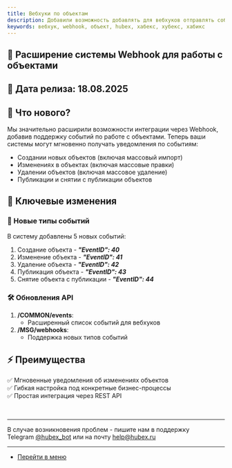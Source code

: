 ```yaml
---
title: Вебхуки по объектам
description: Добавили возможность добавлять для вебхуков отправлять события по объектам
keywords: вебхук, webhook, объект, hubex, хабекс, хубекс, хабикс
---
```


<html lang="ru">
<head>
</head>
<body>
<h2><span data-teams="true">🚀 Расширение системы Webhook для работы с объектами</span></h2>
<h2>📆 Дата релиза: 18.08.2025</h2>
<h2>🌟 Что нового?</h2>
<p>Мы значительно расширили возможности интеграции через Webhook, добавив поддержку событий по работе с объектами. Теперь ваши системы могут мгновенно получать уведомления по событиям:</p>
<ul>
<li>Создании новых объектов (включая массовый импорт)</li>
<li>Изменениях в объектах (включая массовые правки)</li>
<li>Удалении объектов (включая массовое удаление)</li>
<li>Публикации и снятии с публикации объектов</li>
</ul>
<h2>🔧 Ключевые изменения</h2>
<h3>📌 Новые типы событий</h3>
<p>В систему добавлены 5 новых событий:</p>
<ol>
<li>Создание объекта - <em><strong>"EventID": 40</strong></em></li>
<li>Изменение объекта - <em><strong>"EventID": 41</strong></em></li>
<li>Удаление объекта - <em><strong>"EventID": 42</strong></em></li>
<li>Публикация объекта - <em><strong>"EventID": 43</strong></em></li>
<li>Снятие объекта с публикации - <em><strong>"EventID": 44</strong></em></li>
</ol>
<h3>🛠️ Обновления API</h3>
<ol>
<li><strong>/COMMON/events</strong>:
<ul>
<li>Расширенный список событий для вебхуков</li>
</ul>
</li>
<li><strong>/MSG/webhooks</strong>:
<ul>
<li>Поддержка новых типов событий</li>
</ul>
</li>
</ol>
<h2>⚡ Преимущества</h2>
<p>✅ Мгновенные уведомления об изменениях объектов<br />✅ Гибкая настройка под конкретные бизнес-процессы<br />✅ Простая интеграция через REST API</p>
<p>&nbsp;</p>
<hr class="" data-start="3160" data-end="3163" />
<p class="" data-start="3165" data-end="3344">В случае возникновения проблем - пишите нам в поддержку Telegram&nbsp;<a href="https://t.me/hubex_bot" target="_blank" rel="noopener">@hubex_bot</a>&nbsp;или на почту&nbsp;<a href="mailto:help@hubex.ru">help@hubex.ru</a></p>
</body>
</html>

____
- [Перейти в меню](http://wiki.hubex.ru)
